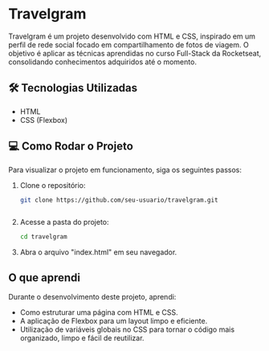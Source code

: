 # Travelgram

Travelgram é um projeto desenvolvido com HTML e CSS, inspirado em um perfil de rede social focado em compartilhamento de fotos de viagem. O objetivo é aplicar as técnicas aprendidas no curso Full-Stack da Rocketseat, consolidando conhecimentos adquiridos até o momento.

## 🛠️ Tecnologias Utilizadas

- HTML
- CSS (Flexbox)

## 💻 Como Rodar o Projeto

Para visualizar o projeto em funcionamento, siga os seguintes passos:

1. Clone o repositório:

   ```bash
   git clone https://github.com/seu-usuario/travelgram.git

   

2. Acesse a pasta do projeto:

    ```bash
    cd travelgram

3. Abra o arquivo "index.html" em seu navegador.



## O que aprendi

Durante o desenvolvimento deste projeto, aprendi:

- Como estruturar uma página com HTML e CSS.
- A aplicação de Flexbox para um layout limpo e eficiente.
- Utilização de variáveis globais no CSS para tornar o código mais organizado, limpo e fácil de reutilizar.
